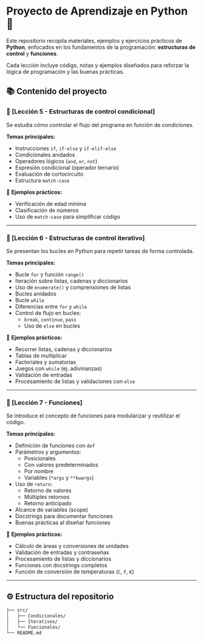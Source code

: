 # Proyecto de Aprendizaje en Python 🐍

Este repositorio recopila materiales, ejemplos y ejercicios prácticos de **Python**, enfocados en los fundamentos de la programación: **estructuras de control** y **funciones**.  

Cada lección incluye código, notas y ejemplos diseñados para reforzar la lógica de programación y las buenas prácticas.


## 📚 Contenido del proyecto

### 🔹 [Lección 5 - Estructuras de control condicional]
Se estudia cómo controlar el flujo del programa en función de condiciones.

**Temas principales:**
- Instrucciones `if`, `if-else` y `if-elif-else`
- Condicionales anidados
- Operadores lógicos (`and`, `or`, `not`)
- Expresión condicional (operador ternario)
- Evaluación de cortocircuito
- Estructura `match-case`

📌 **Ejemplos prácticos:**
- Verificación de edad mínima
- Clasificación de números
- Uso de `match-case` para simplificar código

---

### 🔹 [Lección 6 - Estructuras de control iterativo]
Se presentan los bucles en Python para repetir tareas de forma controlada.

**Temas principales:**
- Bucle `for` y función `range()`
- Iteración sobre listas, cadenas y diccionarios
- Uso de `enumerate()` y comprensiones de listas
- Bucles anidados
- Bucle `while`
- Diferencias entre `for` y `while`
- Control de flujo en bucles:
  - `break`, `continue`, `pass`
  - Uso de `else` en bucles

📌 **Ejemplos prácticos:**
- Recorrer listas, cadenas y diccionarios
- Tablas de multiplicar
- Factoriales y sumatorias
- Juegos con `while` (ej. adivinanzas)
- Validación de entradas
- Procesamiento de listas y validaciones con `else`

---

### 🔹 [Lección 7 - Funciones]
Se introduce el concepto de funciones para modularizar y reutilizar el código.

**Temas principales:**
- Definición de funciones con `def`
- Parámetros y argumentos:
  - Posicionales
  - Con valores predeterminados
  - Por nombre
  - Variables (`*args` y `**kwargs`)
- Uso de `return`:
  - Retorno de valores
  - Múltiples retornos
  - Retorno anticipado
- Alcance de variables (scope)
- Docstrings para documentar funciones
- Buenas prácticas al diseñar funciones

📌 **Ejemplos prácticos:**
- Cálculo de áreas y conversiones de unidades
- Validación de entradas y contraseñas
- Procesamiento de listas y diccionarios
- Funciones con docstrings completos
- Función de conversión de temperaturas (`C`, `F`, `K`)

---

## ⚙️ Estructura del repositorio

```bash
├── src/
│   ├── Condicionales/   
│   ├── Iterativos/      
│   └── Funcionales/     
└── README.md
